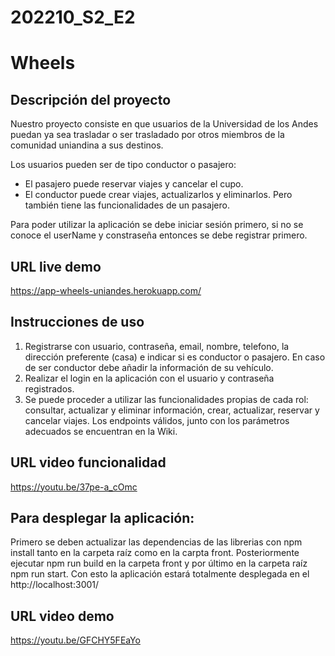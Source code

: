 # 202210_S2_E2

# Wheels

## Descripción del proyecto

Nuestro proyecto consiste en que usuarios de la Universidad de los Andes puedan ya sea trasladar o ser trasladado por otros miembros de la comunidad uniandina a sus destinos. 

Los usuarios pueden ser de tipo conductor o pasajero:
- El pasajero puede reservar viajes y cancelar el cupo.
- El conductor puede crear viajes, actualizarlos y eliminarlos. Pero también tiene las funcionalidades de un pasajero.

Para poder utilizar la aplicación se debe iniciar sesión primero, si no se conoce el userName y constraseña entonces se debe registrar primero.

## URL live demo
https://app-wheels-uniandes.herokuapp.com/

## Instrucciones de uso

1. Registrarse con usuario, contraseña, email, nombre, telefono, la dirección preferente (casa) e indicar si es conductor o pasajero. En caso de ser conductor debe añadir la información de su vehículo.
2. Realizar el login en la aplicación con el usuario y contraseña registrados. 
3. Se puede proceder a utilizar las funcionalidades propias de cada rol: consultar, actualizar y eliminar información, crear, actualizar, reservar y cancelar viajes. Los endpoints válidos, junto con los parámetros adecuados se encuentran en la Wiki.

## URL video funcionalidad

https://youtu.be/37pe-a_cOmc

## Para desplegar la aplicación:
Primero se deben actualizar las dependencias de las librerias con npm install tanto en la carpeta raíz como en la carpta front. Posteriormente ejecutar npm run build en la carpeta front y por último en la carpeta raíz npm run start. Con esto la aplicación estará totalmente desplegada en el http://localhost:3001/ 

## URL video demo
https://youtu.be/GFCHY5FEaYo
